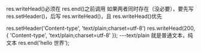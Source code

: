 res.writeHead()必须在 res.end()之前调用
如果两者同时存在（没必要），要先写 res.setHeader()，后写 res.writeHead()，且 res.writeHead()优先

res.setHeader('Content-type', 'text/plain;charset=utf-8')
res.writeHead(200, { 'Content-type', 'text/plain;charset=utf-8' }); ---text/plain 就是普通文本，纯文本
res.end('hello 世界');
